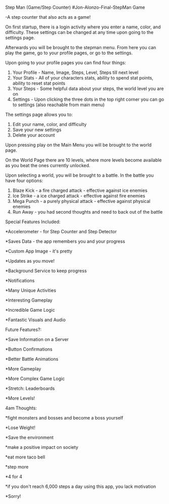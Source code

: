 Step Man (Game/Step Counter)
#Jon-Alonzo-Final-StepMan Game

-A step counter that also acts as a game!

On first startup, there is a login activity where you enter a name, color, and difficulty. These settings can be changed at any time upon going to the settings page.

Afterwards you will be brought to the stepman menu. From here you can play the game, go to your profile pages, or go to the settings.

Upon going to your profile pages you can find four things:

1. Your Profile - Name, Image, Steps, Level, Steps till next level
2. Your Stats - All of your characters stats, ability to spend stat points, ability to reset stat points
3. Your Steps - Some helpful data about your steps, the world level you are on
4. Settings - Upon clicking the three dots in the top right corner you can go to settings (also reachable from main menu)

The settings page allows you to:

1. Edit your name, color, and difficulty
2. Save your new settings
3. Delete your account

Upon pressing play on the Main Menu you will be brought to the world page.

On the World Page there are 10 levels, where more levels become available as you beat the ones currently unlocked.

Upon selecting a world, you will be brought to a battle. In the battle you have four options:

1. Blaze Kick - a fire charged attack - effective against ice enemies
2. Ice Strike - a ice charged attack - effective against fire enemies
3. Mega Punch - a purely physical attack - effective against physical enemies
4. Run Away - you had second thoughts and need to back out of the battle

Special Features Included:

*Accelerometer - for Step Counter and Step Detector

*Saves Data - the app remembers you and your progress

*Custom App Image - it's pretty

*Updates as you move!

*Background Service to keep progress

*Notifications

*Many Unique Activities

*Interesting Gameplay

*Incredible Game Logic

*Fantastic Visuals and Audio

Future Features?:

*Save Information on a Server

*Button Confirmations

*Better Battle Animations

*More Gameplay

*More Complex Game Logic

*Stretch: Leaderboards

*More Levels!

4am Thoughts:

*fight monsters and bosses and become a boss yourself

*Lose Weight!

*Save the environment

*make a positive impact on society

*eat more taco bell

*step more

*4 for 4

*if you don't reach 6,000 steps a day using this app, you lack motivation

*Sorry!
